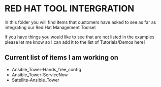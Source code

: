 
# RED HAT TOOL INTERGRATION

In this folder you will find items that customers have asked to see as far as integrating our Red Hat Management Toolset 

If you have things you would like to see that are not listed in the examples please let me know so I can add it to the list of Tutorials/Demos here!

## Current list of items I am working on 

  * Ansible_Tower-Hands_free_config
  * Ansible_Tower-ServiceNow
  * Satellite-Ansible_Tower
